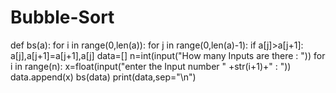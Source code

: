 # Bubble-Sort
def bs(a):
    for i in range(0,len(a)):
        for j in range(0,len(a)-1):
            if a[j]>a[j+1]:
                a[j],a[j+1]=a[j+1],a[j]
data=[]
n=int(input("How many Inputs are there : "))
for i in range(n):
    x=float(input("enter the Input number " +str(i+1)+" : "))
    data.append(x)
bs(data)
print(data,sep="\n")
